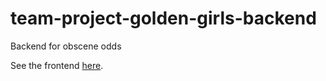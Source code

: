 # team-project-golden-girls-backend
Backend for obscene odds

See the frontend [here](https://github.com/EECE3093C/team-project-golden-girls).
